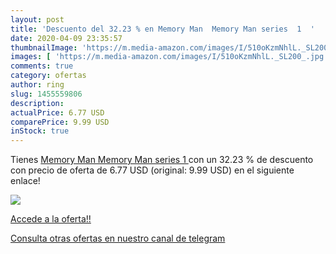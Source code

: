 ```yaml
---
layout: post
title: 'Descuento del 32.23 % en Memory Man  Memory Man series  1  '
date: 2020-04-09 23:35:57
thumbnailImage: 'https://m.media-amazon.com/images/I/510oKzmNhlL._SL200_.jpg'
images: [ 'https://m.media-amazon.com/images/I/510oKzmNhlL._SL200_.jpg' ]
comments: true
category: ofertas
author: ring
slug: 1455559806
description:
actualPrice: 6.77 USD
comparePrice: 9.99 USD
inStock: true
---
```


Tienes [Memory Man  Memory Man series  1  ](https://www.amazon.com/dp/1455559806/?tag=redken08-20) con un 32.23 % de descuento con precio de oferta de 6.77 USD (original: 9.99 USD) en el siguiente enlace!

[![](https://m.media-amazon.com/images/I/510oKzmNhlL._SL200_.jpg)](https://www.amazon.com/dp/1455559806/?tag=redken08-20)

[Accede a la oferta!!](https://www.amazon.com/dp/1455559806/?tag=redken08-20)

[Consulta otras ofertas en nuestro canal de telegram](https://t.me/s/ofertas25)
